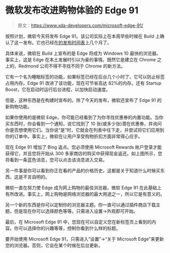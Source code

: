 # 微软发布改进购物体验的 Edge 91

> 原文：<https://www.xda-developers.com/microsoft-edge-91/>

按照计划，微软今天将发布 Edge 91。该公司实际上在本周早些时候在 Build 上确认了这一发布。它也已经在[的发布时间表](https://docs.microsoft.com/en-us/deployedge/microsoft-edge-release-schedule)上几个月了。

具体来说，微软在 Build 上宣布的是 Edge 将成为 Windows 10 最快的浏览器。事实上，这是 Edge 在本土发展时引以为豪的事情。既然它是建立在 Chrome 之上的，Redmond 公司不得不寻找不同于 Chrome 的新方法。

它有一个名为睡眠标签的功能，如果标签已经在后台几个小时了，它可以防止标签占用内存。Edge 91 改进了该功能，现在可节省高达 82%的内存。还有 Startup Boost，它在启动时运行后台进程，以加快启动速度。

但是，这种东西是在构建时宣布的。除了今天的发布，微软还宣布了 Edge 91 的新购物功能。

如果你使用的是微软 Edge，你可能已经看到了为你寻找优惠券的内置功能。当你买东西时，你会看到一个通知，说它找到了 10 张(或多少张)潜在优惠券，并询问你是否想使用它们。当你说“是”时，它就会在列表中往下走，并尝试将它们应用到你的订单中。事实上，微软在让用户享受购物折扣方面非常得心应手。

现在 Edge 91 增加了 Bing 返点。您必须使用 Microsoft Rewards 帐户登录才能获得它，并且您将开始从 300 多家商店的购买中获得现金返还。如上图所示，您将看到一条蓝色消息，您可以点击该消息进入交易。

另一件事是你可以看到你正在看的产品的价格历史。这都是关于知道什么时候买东西，这是不言自明的。

微软一直在努力使 Edge 成为网上购物的最佳浏览器，微软 Edge 91 在此基础上有所改进。事实上，网上购物是网络浏览器的最大用途之一，所以它是有意义的。

另一个新的东西是你可以定制你的浏览器主题。你一直可以通过插件商店下载主题，但是现在你可以选择颜色等等。只需进入设置->外观即可开始。

最后，在 Microsoft Edge 91 中，您现在可以自定义您在新标签页上看到的内容。你可以选择你的兴趣等等，控制你看到什么样的标题。

要开始使用 Microsoft Edge 91，只需进入“设置”->“关于 Microsoft Edge”来更新您的浏览器。否则，它会在某个时候在后台更新。